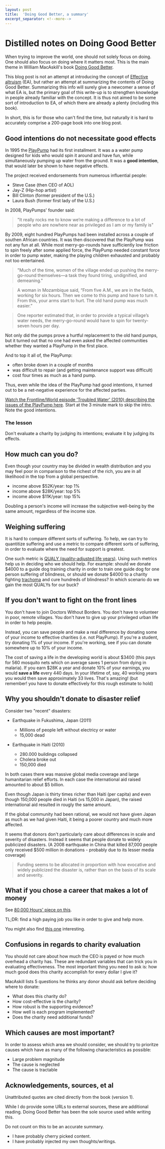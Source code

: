```yaml
---
layout: post
title:  'Doing Good Better, a summary'
excerpt_separator: <!--more-->
---
```


# Distilled notes on Doing Good Better

When trying to improve the world, one should not solely focus on doing. One should also focus on doing where it matters most. This is the main theme in William MacAskill's book [Doing Good Better](https://www.effectivealtruism.org/doing-good-better/).

<!--more-->

This blog post is not an attempt at introducing the concept of [Effective altruism](https://en.wikipedia.org/wiki/Effective_altruism) (EA), but rather an attempt at summarizing the contents of Doing Good Better. Summarizing this info will surely give a newcomer a sense of what EA is, but the primary goal of this write-up is to strengthen knowledge in people already familiar with the concept. It is thus not aimed to be some sort of introduction to EA, of which there are already a plenty (including this book).

In short, this is for those who can't find the time, but naturally it is hard to accurately comprise a 200-page book into one blog post.

## Good intentions do not necessitate good effects

In 1995 the [PlayPump](https://en.wikipedia.org/wiki/Roundabout_PlayPump) had its first installment. It was a a water pump designed for kids who would spin it around and have fun, while simultaneously pumping up water from the ground. It was a **good intention**, that would later be shown to have negative effects.

The project received endorsements from numerous influential people:

- Steve Case (then CEO of AOL)
- Jay-Z (Hip-hop artist)
- Bill Clinton (former president of the U.S.)
- Laura Bush (former first lady of the U.S.)

In 2008, PlayPumps' founder said:

> "It really rocks me to know we’re making a difference to a lot of people who are nowhere near as privileged as I am or my family is"

 By 2009, eight hundred PlayPumps had been installed across a couple of southen African countries. It was then discovered that the PlayPump was not any fun at all. While most merry-go-rounds have sufficiently low friction to spin freely after some applied force, the PlayPump needed constant force in order to pump water, making the playing children exhausted and probably not too entertained.

> "Much of the time, women of the village ended up pushing the merry-go-round themselves—a task they found tiring, undignified, and demeaning."

> A woman in Mozambique said, “From five A.M., we are in the fields, working for six hours. Then we come to this pump and have to turn it. From this, your arms start to hurt. The old hand pump was much easier.”

> One reporter estimated that, in order to provide a typical village’s water needs, the merry-go-round would have to spin for twenty-seven hours per day.

Not only did the pumps prove a hurtful replacement to the old hand pumps, but it turned out that no one had even asked the affected communities whether they wanted a PlayPump in the first place.

And to top it all of, the PlayPump:

- often broke down in a couple of months
- was difficult to repair (and getting maintenance support was difficult)
- cost four times as much as a hand pump.

Thus, even while the idea of the PlayPump had good intentions, it turned out to be a net-negative experience for the affected parties.

[Watch the Frontline/World episode 'Troubled Water' (2010) describing the issues of the PlayPump here](http://www.pbs.org/video/frontlineworld-troubled-water/). Start at the 3 minute mark to skip the intro. Note the good intentions.

### The lesson

Don't evaluate a charity by judging its intentions; evaluate it by judging its effects.

## How much can you do?

Even though your country may be divided in wealth distribution and you may feel poor in comparison to the richest of the rich, you are in all likelihood in the top from a global perspective.

- income above $52K/year: top 1%
- income above $28K/year: top 5%
- income above $11K/year: top 15%

Doubling a person's income will increase the subjective well-being by the same amount, regardless of the income size.

## Weighing suffering

It is hard to compare different sorts of suffering. To help, we can try to quantitize suffering and use a metric to compare different sorts of suffering, in order to evaluate where the need for support is greatest.

One such metric is [QUALY (quality-adjusted life years)](https://en.wikipedia.org/wiki/Quality-adjusted_life_year). Using such metrics help us in deciding who we should help. For example: should we donate $4000 to a guide dog training charity in order to train one guide dog for one person suffering of blindness, or should we donate $4000 to a charity fighting [trachoma](https://en.wikipedia.org/wiki/Trachoma) and cure hundreds of blindness? In which scenario do we gain the most QUALYs for our buck?

## If you don't want to fight on the front lines

 You don't have to join Doctors Without Borders. You don't have to volunteer in poor, remote villages. You don't have to give up your privileged urban life in order to help people.

Instead, you can save people and make a real difference by donating some of your income to effective charities (i.e. not PlayPump). If you're a student, try donating 1% of your income. If you're working, see if you can donate somewhere up to 10% of your income.

The cost of saving a life in the developing world is about $3400 (this pays for 560 mosquito nets which on average saves 1 person from dying in malaria). If you earn $28K a year and donate 10% of your earnings, you would **save a life** every 440 days. In your lifetime of, say, 40 working years you would then save approximately 33 lives. That's amazing! (but remember! you have to donate effectively for this rough estimate  to hold)

## Why you shouldn't donate to disaster relief

Consider two "recent" disasters:

- Earthquake in Fukushima, Japan (2011)

    - Millions of people left without electricy or water
    - 15,000 dead

- Earthquake in Haiti (2010)

    - 280.000 buildings collapsed
    - Cholera broke out
    - 150,000 died

In both cases there was massive global media coverage and large humanitarian relief efforts. In each case the international aid raised amounted to about $5 billion.

Even though Japan is thirty times richer than Haiti (per capita) and even though 150,000 people died in Haiti (vs 15,000 in Japan), the raised international aid resulted in rougly the same amount. 

If the global community had been rational, we would not have given Japan as much as we had given Haiti, it being a poorer country and much more affected.

It seems that donors don't particularly care about differences in scale and severity of disasters. Instead it seems that people donate to widely publicized disasters. (A 2008 earthquake in China that killed 87,000 people only received $500 million in donations - probably due to its lesser media coverage)

> Funding seems to be allocated in proportion with how evocative and widely publicized the disaster is, rather than on the basis of its scale and severity.

## What if you chose a career that makes a lot of money

See [80,000 Hours' piece on this](https://80000hours.org/articles/earning-to-give/). 

TL;DR: find a high paying job you like in order to give and help more.

You might also find [this one](https://80000hours.org/articles/dont-follow-your-passion/) interesting.

## Confusions in regards to charity evaluation

You should not care about how much the CEO is payed or how much overhead a charity has. These are redundant variables that can trick you in evaluating effectiveness. The most important thing you need to ask is: how much good does this charity accomplish for every dollar I give it?

MacAskill lists 5 questions he thinks any donor should ask before deciding where to donate:

- What does this charity do? 
- How cost-effective is the charity?
- How robust is the supporting evidence?
- How well is each program implemented?
- Does the charity need additional funds?


## Which causes are most important?

In order to assess which area we should consider, we should try to prioritze causes which have as many of the following characteristics as possible:

- Large problem magnitude
- The cause is neglected
- The cause is tractable


## Acknowledgements, sources, et al

Unattributed quotes are cited directly from the book (version 1).

While I do provide some URLs to external sources, these are additional reading. Doing Good Better has been the sole source used while writing this.

Do not count on this to be an accurate summary.

- I have probably cherry picked content. 
- I have probably injected my own thoughts/writings.

